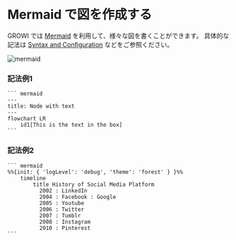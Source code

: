 # Mermaid で図を作成する

GROWI では [Mermaid](https://mermaid.js.org/) を利用して、様々な図を書くことができます。
具体的な記法は [Syntax and Configuration](https://mermaid.js.org/intro/n00b-syntaxReference.html) などをご参照ください。

<img :src="$withBase('/assets/images/ja/mermaid.png')" alt="mermaid">

### 記法例1

~~~~
``` mermaid
---
title: Node with text
---
flowchart LR
    id1[This is the text in the box]
```
~~~~

### 記法例2

~~~~
``` mermaid
%%{init: { 'logLevel': 'debug', 'theme': 'forest' } }%%
    timeline
        title History of Social Media Platform
          2002 : LinkedIn
          2004 : Facebook : Google
          2005 : Youtube
          2006 : Twitter
          2007 : Tumblr
          2008 : Instagram
          2010 : Pinterest
```
~~~~
